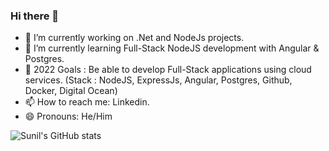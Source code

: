 ### Hi there 👋

- 🔭 I’m currently working on .Net and NodeJs projects.
- 🌱 I’m currently learning Full-Stack NodeJS development with Angular & Postgres.
- 🎯 2022 Goals : Be able to develop Full-Stack applications using cloud services. (Stack : NodeJS, ExpressJs, Angular, Postgres, Github, Docker, Digital Ocean)
- 📫 How to reach me: Linkedin.
- 😄 Pronouns: He/Him

![Sunil's GitHub stats](https://github-readme-stats.vercel.app/api?username=sunilrai486&show_icons=true&theme=radical)

